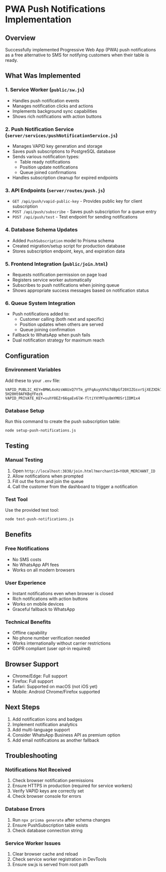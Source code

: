# PWA Push Notifications Implementation

## Overview
Successfully implemented Progressive Web App (PWA) push notifications as a free alternative to SMS for notifying customers when their table is ready.

## What Was Implemented

### 1. Service Worker (`public/sw.js`)
- Handles push notification events
- Manages notification clicks and actions
- Implements background sync capabilities
- Shows rich notifications with action buttons

### 2. Push Notification Service (`server/services/pushNotificationService.js`)
- Manages VAPID key generation and storage
- Saves push subscriptions to PostgreSQL database
- Sends various notification types:
  - Table ready notifications
  - Position update notifications
  - Queue joined confirmations
- Handles subscription cleanup for expired endpoints

### 3. API Endpoints (`server/routes/push.js`)
- `GET /api/push/vapid-public-key` - Provides public key for client subscription
- `POST /api/push/subscribe` - Saves push subscription for a queue entry
- `POST /api/push/test` - Test endpoint for sending notifications

### 4. Database Schema Updates
- Added `PushSubscription` model to Prisma schema
- Created migration/setup script for production database
- Stores subscription endpoint, keys, and expiration data

### 5. Frontend Integration (`public/join.html`)
- Requests notification permission on page load
- Registers service worker automatically
- Subscribes to push notifications when joining queue
- Shows appropriate success messages based on notification status

### 6. Queue System Integration
- Push notifications added to:
  - Customer calling (both next and specific)
  - Position updates when others are served
  - Queue joining confirmation
- Fallback to WhatsApp when push fails
- Dual notification strategy for maximum reach

## Configuration

### Environment Variables
Add these to your `.env` file:
```
VAPID_PUBLIC_KEY=BMWL4xHzsWAUxQ7YTm_gYFqAuyUVhG7dBpGf20XIZGsvrSjXEZXDk7szGaOlKqCUXm_6h-5H20Ht0AFKBqYFezk
VAPID_PRIVATE_KEY=suhY0EZr66qaEv6lW-fltiYXYM7qs8mYMOSr1IDM1x4
```

### Database Setup
Run this command to create the push subscription table:
```bash
node setup-push-notifications.js
```

## Testing

### Manual Testing
1. Open `http://localhost:3838/join.html?merchantId=YOUR_MERCHANT_ID`
2. Allow notifications when prompted
3. Fill out the form and join the queue
4. Call the customer from the dashboard to trigger a notification

### Test Tool
Use the provided test tool:
```bash
node test-push-notifications.js
```

## Benefits

### Free Notifications
- No SMS costs
- No WhatsApp API fees
- Works on all modern browsers

### User Experience
- Instant notifications even when browser is closed
- Rich notifications with action buttons
- Works on mobile devices
- Graceful fallback to WhatsApp

### Technical Benefits
- Offline capability
- No phone number verification needed
- Works internationally without carrier restrictions
- GDPR compliant (user opt-in required)

## Browser Support
- Chrome/Edge: Full support
- Firefox: Full support
- Safari: Supported on macOS (not iOS yet)
- Mobile: Android Chrome/Firefox supported

## Next Steps
1. Add notification icons and badges
2. Implement notification analytics
3. Add multi-language support
4. Consider WhatsApp Business API as premium option
5. Add email notifications as another fallback

## Troubleshooting

### Notifications Not Received
1. Check browser notification permissions
2. Ensure HTTPS in production (required for service workers)
3. Verify VAPID keys are correctly set
4. Check browser console for errors

### Database Errors
1. Run `npx prisma generate` after schema changes
2. Ensure PushSubscription table exists
3. Check database connection string

### Service Worker Issues
1. Clear browser cache and reload
2. Check service worker registration in DevTools
3. Ensure sw.js is served from root path